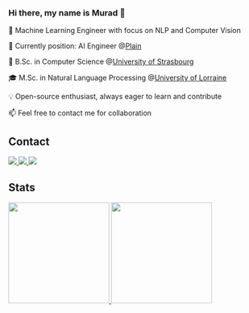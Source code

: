 ### Hi there, my name is Murad 👋

🚀 Machine Learning Engineer with focus on NLP and Computer Vision

🔭 Currently position: AI Engineer @[Plain](https://www.plain-service.com/)

📖 B.Sc. in Computer Science @[University of Strasbourg](https://en.unistra.fr/) 

🎓 M.Sc. in Natural Language Processing @[University of Lorraine](https://www.univ-lorraine.fr/)

💡 Open-source enthusiast, always eager to learn and contribute

📫 Feel free to contact me for collaboration


## Contact
<a href="mailto:muradmustafayev03@gmail.com">
    <img src="https://img.shields.io/badge/-Email-red?logo=gmail&logoColor=white">
</a>
<a href="https://www.linkedin.com/in/murad-mustafayev/">
    <img src="https://img.shields.io/badge/-Linkedin-blue?logo=linkedin">
</a>
<a href="https://t.me/rock_and_chips">
    <img src="https://img.shields.io/badge/-Telegram-blue?logo=telegram&logoColor=white">
</a>
<br/> 

## Stats
<a href="https://github.com/Muradmustafayev-03">
    <img height=200 src="https://github-stats-alpha.vercel.app/api?username=Muradmustafayev-03&cc=171626&tc=FFFF&ic=F24194&bc=FFFF">
</a>

<a href="https://github-readme-stats.vercel.app/api/top-langs?username=Muradmustafayev-03&size_weight=0.5&count_weight=0.5&count_private=true&layout=donut&theme=radical">
  <img height=200 src="https://github-readme-stats.vercel.app/api/top-langs?username=Muradmustafayev-03&size_weight=0.5&count_weight=0.5&count_private=true&layout=donut&theme=radical"/>
</a>
